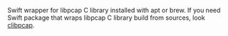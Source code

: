 Swift wrapper for libpcap C library installed with apt or brew.
If you need Swift package that wraps libpcap C library build from sources, look [clibpcap](https://github.com/valeriyvan/clibpcap).
